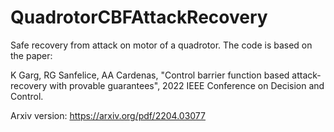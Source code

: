 # QuadrotorCBFAttackRecovery

Safe recovery from attack on motor of a quadrotor. The code is based on the paper:

K Garg, RG Sanfelice, AA Cardenas, "Control barrier function based attack-recovery with provable guarantees", 2022 IEEE Conference on Decision and Control. 

Arxiv version: https://arxiv.org/pdf/2204.03077


